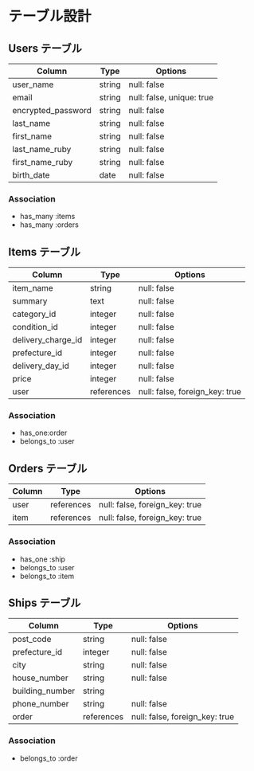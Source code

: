 # テーブル設計

## Users テーブル

| Column                | Type   | Options                   |
| --------------------- | ------ | --------------------------|
| user_name             | string | null: false               |
| email                 | string | null: false, unique: true |
| encrypted_password    | string | null: false               |
| last_name             | string | null: false               |
| first_name            | string | null: false               |
| last_name_ruby        | string | null: false               |
| first_name_ruby       | string | null: false               |
| birth_date            | date   | null: false               |

### Association

- has_many :items
- has_many :orders


## Items テーブル

| Column                | Type         | Options                        |
| --------------------- | ------------ | ------------------------------ |
| item_name             | string       | null: false                    |
| summary               | text         | null: false                    |
| category_id           | integer      | null: false                    |
| condition_id          | integer      | null: false                    |
| delivery_charge_id    | integer      | null: false                    |
| prefecture_id         | integer      | null: false                    |
| delivery_day_id       | integer      | null: false                    |
| price                 | integer      | null: false                    |
| user                  | references   | null: false, foreign_key: true |

### Association

- has_one:order
- belongs_to :user


## Orders テーブル

| Column                | Type         | Options                        |
| --------------------- | ------------ | ------------------------------ |
| user                  | references   | null: false, foreign_key: true |
| item                  | references   | null: false, foreign_key: true |

### Association

- has_one :ship
- belongs_to :user
- belongs_to :item


## Ships テーブル

| Column                | Type         | Options                        |
| --------------------- | ------------ | ------------------------------ |
| post_code             | string       | null: false                    |
| prefecture_id         | integer       | null: false                    |
| city                  | string       | null: false                    |
| house_number          | string       | null: false                    |
| building_number       | string       |                                |
| phone_number          | string       | null: false                    |
| order                 | references   | null: false, foreign_key: true |

### Association

- belongs_to :order